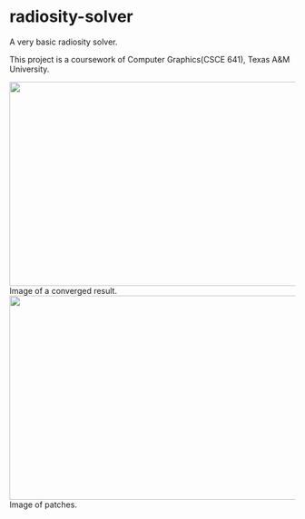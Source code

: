 # radiosity-solver
A very basic radiosity solver.

This project is a coursework of Computer Graphics(CSCE 641), Texas A&M University.

<img src="https://user-images.githubusercontent.com/44325719/47464409-aa862700-d7ae-11e8-9749-5264110fd9e3.PNG" width="640" height="360">
Image of a converged result.

<img src="https://user-images.githubusercontent.com/44325719/47464434-c38ed800-d7ae-11e8-899e-9cd70bb0b1cb.PNG" width="640" height="360">
Image of patches.
